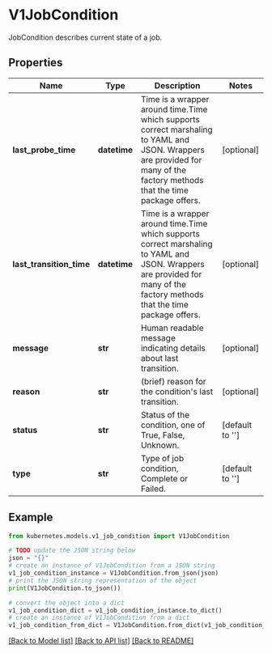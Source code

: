 # V1JobCondition

JobCondition describes current state of a job.

## Properties

Name | Type | Description | Notes
------------ | ------------- | ------------- | -------------
**last_probe_time** | **datetime** | Time is a wrapper around time.Time which supports correct marshaling to YAML and JSON.  Wrappers are provided for many of the factory methods that the time package offers. | [optional] 
**last_transition_time** | **datetime** | Time is a wrapper around time.Time which supports correct marshaling to YAML and JSON.  Wrappers are provided for many of the factory methods that the time package offers. | [optional] 
**message** | **str** | Human readable message indicating details about last transition. | [optional] 
**reason** | **str** | (brief) reason for the condition&#39;s last transition. | [optional] 
**status** | **str** | Status of the condition, one of True, False, Unknown. | [default to '']
**type** | **str** | Type of job condition, Complete or Failed. | [default to '']

## Example

```python
from kubernetes.models.v1_job_condition import V1JobCondition

# TODO update the JSON string below
json = "{}"
# create an instance of V1JobCondition from a JSON string
v1_job_condition_instance = V1JobCondition.from_json(json)
# print the JSON string representation of the object
print(V1JobCondition.to_json())

# convert the object into a dict
v1_job_condition_dict = v1_job_condition_instance.to_dict()
# create an instance of V1JobCondition from a dict
v1_job_condition_from_dict = V1JobCondition.from_dict(v1_job_condition_dict)
```
[[Back to Model list]](../README.md#documentation-for-models) [[Back to API list]](../README.md#documentation-for-api-endpoints) [[Back to README]](../README.md)


